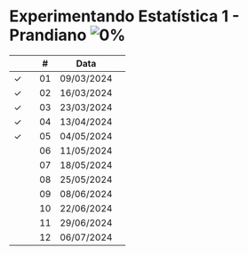 # Experimentando Estatística 1 - Prandiano  ![0%](https://progress-bar.dev/0)



|  |  | # | Data |  |
|:---:|:---:|:---:|:---:|:---|
| &check; |  | 01 | 09/03/2024 |  |
| &check; |  | 02 | 16/03/2024 |  |
| &check; |  | 03 | 23/03/2024 |  |
| &check; |  | 04 | 13/04/2024 |  |
| &check; |  | 05 | 04/05/2024 |  |
|  |  | 06 | 11/05/2024 |  |
|  |  | 07 | 18/05/2024 |  |
|  |  | 08 | 25/05/2024 |  |
|  |  | 09 | 08/06/2024 |  |
|  |  | 10 | 22/06/2024 |  |
|  |  | 11 | 29/06/2024 |  |
|  |  | 12 | 06/07/2024 |  |